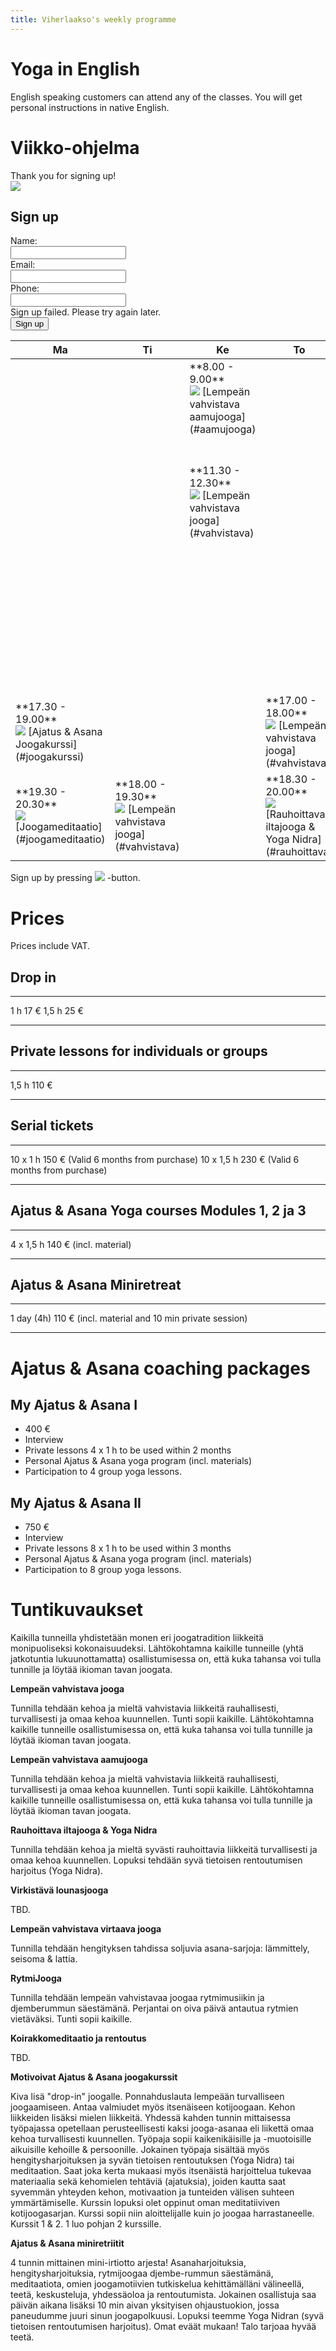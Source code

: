 ```yaml
---
title: Viherlaakso's weekly programme
---
```


Yoga in English
===============

English speaking customers can attend any of the classes. You will get personal instructions in native English.  

Viikko-ohjelma
==============

<div class="signup-popup-ok">
  Thank you for signing up!
</div>

<div class="signup-popup">
  <div class="popup-content">
   <img class="close" src="/img/popup_close.png" />
   <h2>Sign up</h2>
   <p>
     <div class="course"></div>
   </p>
   <div class="contact-info">Name: </div><input type="text" class="name" />
   <div class="contact-info">Email: </div><input type="text" class="email" />
   <div class="contact-info">Phone: </div><input type="text" class="phone" />
   <div class="error">Sign up failed. Please try again later.</div>
   <input class="signup-button" type="button" value="Sign up" />
  </div>
</div>

<table class="schedule">
<thead>
<tr>
 <th>Ma</th>
 <th>Ti</th>
 <th>Ke</th>
 <th>To</th>
 <th>Pe</th>
 <th>La</th>
 <th>Su</th>
</tr>
</thead>

<tbody>
<!-- ~8:00 -->
<tr>
 <td></td>
 <td></td>
 <td>
 <div class="session">
 **8.00 - 9.00** <br /> <img class="signup" src="/img/signup.png"></img>
 [Lempeän vahvistava aamujooga](#aamujooga)
 </div>
 </td>
 <td></td>
 <td></td>
 <td></td>
 <td></td>
</tr>

<!-- ~11:00 -->
<tr>
 <td></td>
 <td></td>
 <td>
 <div class="session">
 **11.30 - 12.30** <br /> <img class="signup" src="/img/signup.png"></img>
 [Lempeän vahvistava jooga](#vahvistava)
 </div>
 </td>
 <td></td>
 <td>
 <div class="session">
  **11.00 - 12.30** <br /> <img class="signup" src="/img/signup.png"></img>
  [Lempeän vahvistava jooga](#vahvistava)
 </div>
 </td>
 <td>
 <div class="course">
  **10.00 - 14.00**  <br /> <img class="signup" src="/img/signup.png"></img>
  [Ajatus & Asana miniretriitit ja teemapäivät joka kuun ensimmäinen lauantai](#retriitti)
 </div>
 </td>
 <td></td>
</tr>

<!-- ~14:00 -->
<tr>
 <td></td>
 <td></td>
 <td></td>
 <td></td>
 <td></td>
 <td></td>
 <td>
 <div class="session">
 **13.30 - 15.00** <br /> <img class="signup" src="/img/signup.png"></img>
 [Lempeän vahvistava virtaava jooga](#flow)
 </div>
 <div class="session">
 **15.30 - 16.30** <br /> <img class="signup" src="/img/signup.png"></img>
 [Koirakkomeditaatio ja rentoutus](#dog)
 </div>
 </td>
</tr>

<!-- ~17:00 -->
<tr>
 <td>
 <div class="course">
  **17.30 - 19.00** <br /> <img class="signup" src="/img/signup.png"></img>
  [Ajatus & Asana Joogakurssi](#joogakurssi)
 </div>
 </td>
 <td></td>
 <td></td>
 <td>
 <div class="session">
 **17.00 - 18.00** <br /> <img class="signup" src="/img/signup.png"></img>
 [Lempeän vahvistava jooga](#vahvistava)
 </div>
 </td>
 <td>
 <div class="session">
  **17.30 - 19.00** <br /> <img class="signup" src="/img/signup.png"></img>
  [RytmiJooga](#rytmi)
 </div>
 </td>
 <td></td>
 <td></td>
</tr>

<!-- ~18:00 -->
<tr>
 <td>
 <div class="session">
 **19.30 - 20.30** <br /> <img class="signup" src="/img/signup.png"></img>
 [Joogameditaatio](#joogameditaatio)
 </div>
 </td>
 <td>
 <div class="session">
  **18.00 - 19.30** <br /> <img class="signup" src="/img/signup.png"></img>
  [Lempeän vahvistava jooga](#vahvistava)
 </div>
 </td>
 <td></td>
 <td>
 <div class="session">
 **18.30 - 20.00** <br /> <img class="signup" src="/img/signup.png"></img>
 [Rauhoittava iltajooga & Yoga Nidra](#rauhoittava)
 </div>
 </td>
 <td></td>
 <td></td>
 <td></td>
</tr>
</tbody>

</table>

Sign up by pressing <img class="signup-info" src="/img/signup.png"></img> -button.

<div class="prices">

Prices
========

Prices include VAT.

Drop in
----------

-----     ------
1 h        17 € 
1,5 h      25 € 
-----     ------


Private lessons for individuals or groups
------------------------------------------

-----      ------------------------
1,5 h       110 €
-----      ------------------------

Serial tickets
---------------

---------- --------------------------------------
10 x 1 h    150 € (Valid 6 months from purchase)
10 x 1,5 h  230 € (Valid 6 months from purchase)
---------- --------------------------------------

Ajatus & Asana Yoga courses  Modules 1, 2 ja 3 
---------------------------------------------------------

--------- --------------------------------------------------------
4 x 1,5 h  140 € (incl. material)
--------- --------------------------------------------------------

Ajatus & Asana Miniretreat
--------------------------

------------- ------------------------------------------------------------------------------
1 day (4h)  110 € (incl. material and 10 min private session)
------------- ------------------------------------------------------------------------------

<p class="valmennus"/>

Ajatus & Asana coaching packages
================================

My Ajatus & Asana I
--------------------

- 400 €
- Interview
- Private lessons 4 x 1 h  to be used within 2  months
- Personal Ajatus & Asana yoga program (incl. materials)
- Participation to 4 group yoga lessons.

My Ajatus & Asana II
---------------------

- 750 €
- Interview 
- Private lessons 8 x 1 h  to be used within 3 months
- Personal Ajatus & Asana yoga program (incl. materials)
- Participation to 8 group yoga lessons.

</prices>

Tuntikuvaukset
==============

Kaikilla tunneilla yhdistetään monen eri joogatradition liikkeitä monipuoliseksi kokonaisuudeksi. Lähtökohtamna kaikille tunneille (yhtä jatkotuntia lukuunottamatta) osallistumisessa on, että kuka tahansa voi tulla tunnille ja löytää ikioman tavan joogata.

<a id="vahvistava"></a>
**Lempeän vahvistava jooga**

Tunnilla tehdään kehoa ja mieltä vahvistavia liikkeitä rauhallisesti, turvallisesti ja omaa kehoa kuunnellen. Tunti sopii kaikille. Lähtökohtamna kaikille tunneille osallistumisessa on, että kuka tahansa voi tulla tunnille ja löytää ikioman tavan joogata.

<a id="aamujooga"></a>
**Lempeän vahvistava aamujooga**

Tunnilla tehdään kehoa ja mieltä vahvistavia liikkeitä rauhallisesti, turvallisesti ja omaa kehoa kuunnellen. Tunti sopii kaikille. Lähtökohtamna kaikille tunneille osallistumisessa on, että kuka tahansa voi tulla tunnille ja löytää ikioman tavan joogata.

<a id="rauhoittava"></a>
**Rauhoittava iltajooga & Yoga Nidra**

Tunnilla tehdään kehoa ja mieltä syvästi rauhoittavia liikkeitä turvallisesti ja omaa kehoa kuunnellen. Lopuksi tehdään syvä tietoisen rentoutumisen harjoitus (Yoga Nidra).

<a id="lounasjooga"></a>
**Virkistävä lounasjooga**

TBD.

<a id="flow"></a>
**Lempeän vahvistava virtaava jooga**

Tunnilla tehdään hengityksen tahdissa soljuvia asana-sarjoja: lämmittely, seisoma & lattia. 

<a id="rytmi"></a>
**RytmiJooga**

Tunnilla tehdään lempeän vahvistavaa joogaa rytmimusiikin ja djemberummun säestämänä. Perjantai on oiva päivä antautua rytmien vietäväksi. Tunti sopii kaikille.

<a id="dog"></a>
**Koirakkomeditaatio ja rentoutus**

TBD.

<a id="joogakurssi"></a>
**Motivoivat Ajatus & Asana joogakurssit**

Kiva lisä "drop-in" joogalle. Ponnahduslauta lempeään turvalliseen joogaamiseen. Antaa valmiudet myös itsenäiseen kotijoogaan. Kehon liikkeiden lisäksi mielen liikkeitä. Yhdessä kahden tunnin mittaisessa työpajassa opetellaan perusteellisesti kaksi jooga-asanaa eli liikettä omaa kehoa turvallisesti kuunnellen. Työpaja sopii kaikenikäisille ja -muotoisille aikuisille kehoille & persoonille. Jokainen työpaja sisältää myös hengitysharjoituksen ja syvän tietoisen rentoutuksen (Yoga Nidra) tai meditaation. Saat joka kerta mukaasi myös itsenäistä harjoittelua tukevaa materiaalia sekä kehomielen tehtäviä (ajatuksia), joiden kautta saat syvemmän yhteyden kehon, motivaation ja tunteiden välisen suhteen ymmärtämiselle. Kurssin lopuksi olet oppinut oman meditatiiviven kotijoogasarjan. Kurssi sopii niin aloittelijalle kuin jo joogaa harrastaneelle. Kurssit 1 & 2.  1 luo pohjan 2 kurssille. 

<a id="retriitti"></a>
**Ajatus & Asana miniretriitit**

4 tunnin mittainen mini-irtiotto arjesta! Asanaharjoituksia, hengitysharjoituksia, rytmijoogaa djembe-rummun säestämänä, meditaatiota, omien joogamotiivien tutkiskelua kehittämälläni välineellä, teetä, keskusteluja, yhdessäoloa ja rentoutumista. Jokainen osallistuja saa päivän aikana lisäksi 10 min  aivan yksityisen ohjaustuokion, jossa paneudumme juuri sinun joogapolkuusi. Lopuksi teemme Yoga Nidran (syvä tietoisen rentoutumisen harjoitus). Omat eväät mukaan! Talo tarjoaa hyvää teetä.


